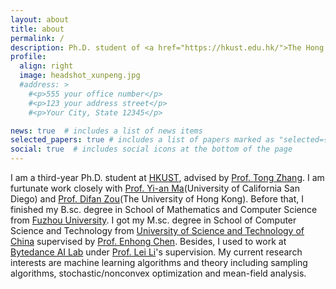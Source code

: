 ```yaml
---
layout: about
title: about
permalink: /
description: Ph.D. student of <a href="https://hkust.edu.hk/">The Hong Kong University of Science and Technology</a>
profile:
  align: right
  image: headshot_xunpeng.jpg
  #address: >
    #<p>555 your office number</p>
    #<p>123 your address street</p>
    #<p>Your City, State 12345</p>

news: true  # includes a list of news items
selected_papers: true # includes a list of papers marked as "selected={true}"
social: true  # includes social icons at the bottom of the page
---
```


I am a third-year Ph.D. student at [HKUST](https://hkust.edu.hk/), advised by [Prof. Tong Zhang](http://tongzhang-ml.org/).
I am furtunate work closely with [Prof. Yi-an Ma](https://sites.google.com/view/yianma/home)(University of California San Diego) and [Prof. Difan Zou](https://difanzou.github.io/)(The University of Hong Kong).
Before that, I finished my B.sc. degree in School of Mathematics and Computer Science from [Fuzhou University](https://www.fzu.edu.cn/).
I got my M.sc. degree in School of Computer Science and Technology from [University of Science and Technology of China](https://www.ustc.edu.cn/) supervised by [Prof. Enhong Chen](http://staff.ustc.edu.cn/~cheneh/).
Besides, I used to work at [Bytedance AI Lab](https://ailab.bytedance.com/) under [Prof. Lei Li](https://sites.cs.ucsb.edu/~lilei/)'s supervision.
My current research interests are machine learning algorithms and theory including sampling algorithms, stochastic/nonconvex optimization and mean-field analysis.